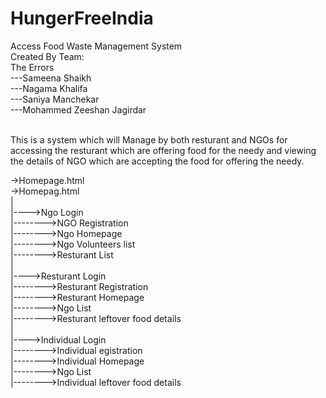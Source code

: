 # HungerFreeIndia
Access Food Waste Management System<br/>
Created By Team:<br/>
The Errors<br/>
---Sameena Shaikh<br/>
---Nagama Khalifa<br/>
---Saniya Manchekar<br/>
---Mohammed Zeeshan Jagirdar<br/><br/>

This is a system which will Manage by both resturant and NGOs for accessing the resturant which are offering food for the needy and viewing the details of NGO which are accepting the food for offering the needy.

->Homepage.html<br/>
->Homepag.html<br/>
|<br/>
|---->Ngo Login<br/>
|-------->NGO Registration<br/>
|-------->Ngo Homepage<br/>
|-------->Ngo Volunteers list<br/>
|-------->Resturant List<br/>
|<br/>
|---->Resturant Login<br/>
|-------->Resturant Registration<br/>
|-------->Resturant Homepage<br/>
|-------->Ngo List<br/>
|-------->Resturant leftover food details<br/>
|<br/>
|---->Individual Login<br/>
|-------->Individual egistration<br/>
|-------->Individual Homepage<br/>
|-------->Ngo List<br/>
|-------->Individual leftover food details<br/>


